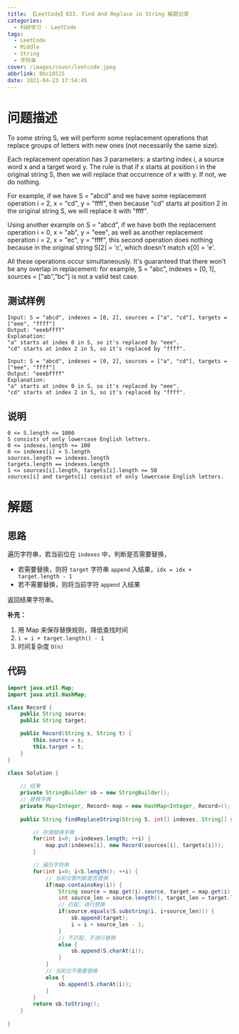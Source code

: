 ```yaml
---
title: 【LeetCode】833. Find And Replace in String 解题记录
categories:
  - 科研学习 - LeetCode
tags:
  - LeetCode
  - Middle
  - String
  - 字符串
cover: /images/cover/leetcode.jpeg
abbrlink: 8bc10515
date: 2021-04-23 17:54:45
---
```


# 问题描述

To some string S, we will perform some replacement operations that replace groups of letters with new ones (not necessarily the same size).

Each replacement operation has 3 parameters: a starting index i, a source word x and a target word y.  The rule is that if x starts at position i in the original string S, then we will replace that occurrence of x with y.  If not, we do nothing.

For example, if we have S = "abcd" and we have some replacement operation i = 2, x = "cd", y = "ffff", then because "cd" starts at position 2 in the original string S, we will replace it with "ffff".

Using another example on S = "abcd", if we have both the replacement operation i = 0, x = "ab", y = "eee", as well as another replacement operation i = 2, x = "ec", y = "ffff", this second operation does nothing because in the original string S[2] = 'c', which doesn't match x[0] = 'e'.

All these operations occur simultaneously.  It's guaranteed that there won't be any overlap in replacement: for example, S = "abc", indexes = [0, 1], sources = ["ab","bc"] is not a valid test case.

## 测试样例

```
Input: S = "abcd", indexes = [0, 2], sources = ["a", "cd"], targets = ["eee", "ffff"]
Output: "eeebffff"
Explanation:
"a" starts at index 0 in S, so it's replaced by "eee".
"cd" starts at index 2 in S, so it's replaced by "ffff".
```

```
Input: S = "abcd", indexes = [0, 2], sources = ["a", "cd"], targets = ["eee", "ffff"]
Output: "eeebffff"
Explanation:
"a" starts at index 0 in S, so it's replaced by "eee".
"cd" starts at index 2 in S, so it's replaced by "ffff".
```

## 说明

```
0 <= S.length <= 1000
S consists of only lowercase English letters.
0 <= indexes.length <= 100
0 <= indexes[i] < S.length
sources.length == indexes.length
targets.length == indexes.length
1 <= sources[i].length, targets[i].length <= 50
sources[i] and targets[i] consist of only lowercase English letters.
```

# 解题

## 思路

遍历字符串，若当前位在 `indexes` 中，判断是否需要替换，

- 若需要替换，则将 `target` 字符串 `append` 入结果，`idx = idx + target.length - 1`
- 若不需要替换，则将当前字符 `append` 入结果

返回结果字符串。

**补充：**

1. 用 Map 来保存替换规则，降低查找时间
2. `i = i + target.length() - 1`
3. 时间复杂度 `O(n)`

## 代码

```java
import java.util.Map;
import java.util.HashMap;

class Record {
    public String source;
    public String target;

    public Record(String s, String t) {
        this.source = s;
        this.target = t;
    }
}

class Solution {
    
    // 结果
    private StringBuilder sb = new StringBuilder();
    // 替换字典
    private Map<Integer, Record> map = new HashMap<Integer, Record>();
    
    public String findReplaceString(String S, int[] indexes, String[] sources, String[] targets) {

        // 存储替换字典
        for(int i=0; i<indexes.length; ++i) {
            map.put(indexes[i], new Record(sources[i], targets[i]));
        }

        // 遍历字符串
        for(int i=0; i<S.length(); ++i) {
            // 当前位需判断是否替换
            if(map.containsKey(i)) {
                String source = map.get(i).source, target = map.get(i).target;
                int source_len = source.length(), target_len = target.length();
                // 匹配，进行替换
                if(source.equals(S.substring(i, i+source_len))) {
                    sb.append(target);
                    i = i + source_len - 1;
                }
                // 不匹配，不进行替换
                else {
                    sb.append(S.charAt(i));
                }
            }
            // 当前位不需要替换
            else {
                sb.append(S.charAt(i));
            }
        }
        return sb.toString();
    }
    
}
```